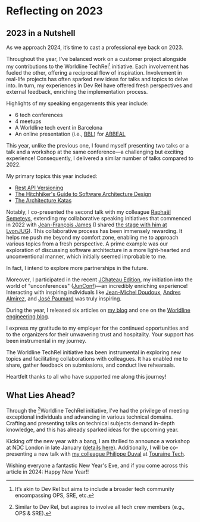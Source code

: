 # Reflecting on 2023


## 2023 in a Nutshell
As we approach 2024, it’s time to cast a professional eye back on 2023.

Throughout the year, I've balanced work on a customer project alongside my contributions to the Worldline TechRel[^1] initiative. Each involvement has fueled the other, offering a reciprocal flow of inspiration. Involvement in real-life projects has often sparked new ideas for talks and topics to delve into. In turn, my experiences in Dev Rel have offered fresh perspectives and external feedback, enriching the implementation process.

Highlights of my speaking engagements this year include:
- 6 tech conferences
- 4 meetups
- A Worldline tech event in Barcelona
- An online presentation (i.e., [BBL](http://www.brownbaglunch.fr/)) for [ABBEAL](https://www.abbeal.com/)

This year, unlike the previous one, I found myself presenting two talks or a talk and a workshop at the same conference—a challenging but exciting experience! Consequently, I delivered a similar number of talks compared to 2022.

My primary topics this year included:
- [Rest API Versioning](https://www.youtube.com/watch?v=m8DbVbMDe2w)
- [The Hitchhiker's Guide to Software Architecture Design](https://youtu.be/vxwqD3KwdEY?si=n7L4p0USvdADFuct)
- [The Architecture Katas](https://youtu.be/xLhb3mvweDI)

Notably, I co-presented the second talk with my colleague [Raphaël Semeteys](https://fr.linkedin.com/in/raphaelsemeteys), extending my collaborative speaking initiatives that commenced in 2022 with [Jean-François James](https://fr.linkedin.com/in/jefrajames) (I shared [the stage with him at LyonJUG](https://lyonjug.org/2023/02/21/architecture-katas-and-microservices.html)). 
This collaborative process has been immensely rewarding. It helps me push me beyond my comfort zone, enabling me to approach various topics from a fresh perspective.
A prime example was our exploration of discussing software architecture in a more light-hearted and unconventional manner, which initially seemed improbable to me.

In fact, I intend to explore more partnerships in the future.

Moreover, I participated in the recent [JChateau Edition](http://jchateau.org/), my initiation into the world of "unconferences" ([JunConf](https://www.junconf.org/))—an incredibly enriching experience! Interacting with inspiring individuals like [Jean-Michel Doudoux](https://www.linkedin.com/in/jmdoudoux/?lipi=urn%3Ali%3Apage%3Ad_flagship3_people_connections%3Bb0ogWmkZSA%2BqSqaqCW4rDw%3D%3D), [Andres Almirez](https://www.linkedin.com/in/aalmiray/?lipi=urn%3Ali%3Apage%3Ad_flagship3_people_connections%3Bb0ogWmkZSA%2BqSqaqCW4rDw%3D%3D), and [José Paumard](https://www.linkedin.com/in/jos%C3%A9-paumard-2458ba5/) was truly inspiring.

During the year, I released six articles on [my blog](https://blog.touret.info/) and one on the [Worldline engineering blog](https://blog.worldline.tech/authors/#alexandre-touret).

I express my gratitude to my employer for the continued opportunities and to the organizers for their unwavering trust and hospitality. Your support has been instrumental in my journey.

The Worldline TechRel initiative has been instrumental in exploring new topics and facilitating collaborations with colleagues. 
It has enabled me to share, gather feedback on submissions, and conduct live rehearsals.

Heartfelt thanks to all who have supported me along this journey!

## What Lies Ahead?

Through the [^2]Worldline TechRel initiative, I've had the privilege of meeting exceptional individuals and advancing in various technical domains. Crafting and presenting talks on technical subjects demand in-depth knowledge, and this has already sparked ideas for the upcoming year.

Kicking off the new year with a bang, I am thrilled to announce a workshop at NDC London in late January ([details here](https://ndclondon.com/agenda/rest-apis-versioning-hands-on-0ah8/0srvy242ytv)). Additionally, I will be co-presenting a new talk with [my colleague Philippe Duval](malkav30.gitlab.io/) at [Touraine Tech](https://touraine.tech).

Wishing everyone a fantastic New Year's Eve, and if you come across this article in 2024: Happy New Year!!

[^1]: It’s akin to Dev Rel but aims to include a broader tech community encompassing OPS, SRE, etc.
[^2]: Similar to Dev Rel, but aspires to involve all tech crew members (e.g., OPS & SRE).



